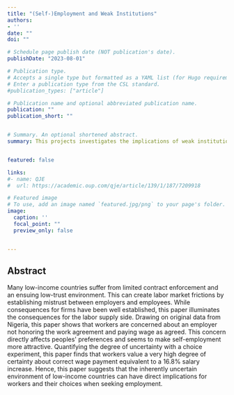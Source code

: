 ```yaml
---
title: "(Self-)Employment and Weak Institutions"
authors:
- ''
date: ""
doi: ""

# Schedule page publish date (NOT publication's date).
publishDate: "2023-08-01"

# Publication type.
# Accepts a single type but formatted as a YAML list (for Hugo requirements).
# Enter a publication type from the CSL standard.
#publication_types: ["article"]

# Publication name and optional abbreviated publication name.
publication: ""
publication_short: ""


# Summary. An optional shortened abstract.
summary: This projects investigates the implications of weak institutions for the labor supply side. 


featured: false

links:
#- name: QJE
#  url: https://academic.oup.com/qje/article/139/1/187/7209918

# Featured image
# To use, add an image named `featured.jpg/png` to your page's folder. 
image:
  caption: ''
  focal_point: ""
  preview_only: false


---
```


## Abstract
Many low-income countries suffer from limited contract enforcement and an ensuing low-trust environment. This can create labor market frictions by establishing mistrust
between employers and employees. While consequences for firms have been well established, this paper illuminates the consequences for the labor supply side. Drawing
on original data from Nigeria, this paper shows that workers are concerned about an employer not honoring the work agreement and paying wage as agreed. This concern directly 
affects peoples' preferences and seems to make self-employment more attractive. Quantifying the degree of uncertainty with a choice experiment, this paper finds that
workers value a very high degree of certainty about correct wage payment equivalent to a 16.8% salary increase. Hence, this paper suggests that the inherently uncertain
environment of low-income countries can have direct implications for workers and their choices when seeking employment.

